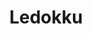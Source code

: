 ---
codehost: https://github.com/https://github.com/ledokku/ledokku
logohandle: ledokku
sort: ledokku
title: Ledokku
twitter: https://x.com/ledokku
website: https://www.ledokku.com/
---
